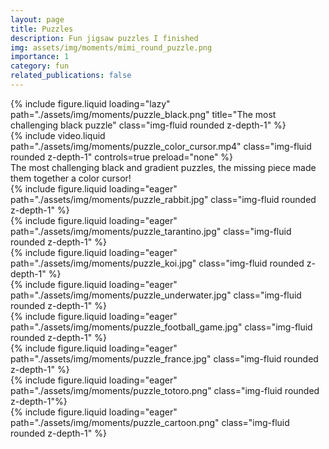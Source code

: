 ```yaml
---
layout: page
title: Puzzles
description: Fun jigsaw puzzles I finished
img: assets/img/moments/mimi_round_puzzle.png
importance: 1
category: fun
related_publications: false
---
```


<div class="media-container">
  <div class="media-item">
      {% include figure.liquid loading="lazy" path="./assets/img/moments/puzzle_black.png" title="The most challenging black puzzle" class="img-fluid rounded z-depth-1" %}
  </div>
  <div class="media-item">
      {% include video.liquid path="./assets/img/moments/puzzle_color_cursor.mp4" class="img-fluid rounded z-depth-1" controls=true preload="none" %}
  </div>
</div>
<div class="caption">
  The most challenging black and gradient puzzles, the missing piece made them together a color cursor!
</div>

<div class="row">
    <div class="col-sm mt-3 mt-md-0">
    {% include figure.liquid loading="eager" path="./assets/img/moments/puzzle_rabbit.jpg" class="img-fluid rounded z-depth-1" %}
    </div>
</div>

<div class="row">
    <div class="col-sm mt-3 mt-md-0">
    {% include figure.liquid loading="eager" path="./assets/img/moments/puzzle_tarantino.jpg" class="img-fluid rounded z-depth-1" %}
    </div>
</div>
<div class="row">
    <div class="col-sm mt-3 mt-md-0">
    {% include figure.liquid loading="eager" path="./assets/img/moments/puzzle_koi.jpg" class="img-fluid rounded z-depth-1" %}
    </div>
</div>

<div class="row">
    <div class="col-sm mt-3 mt-md-0">
    {% include figure.liquid loading="eager" path="./assets/img/moments/puzzle_underwater.jpg" class="img-fluid rounded z-depth-1" %}
    </div>
</div>

<div class="row">
    <div class="col-sm mt-3 mt-md-0">
    {% include figure.liquid loading="eager" path="./assets/img/moments/puzzle_football_game.jpg" class="img-fluid rounded z-depth-1" %}
    </div>
</div>


<div class="row">
    <div class="col-sm mt-3 mt-md-0">
    {% include figure.liquid loading="eager" path="./assets/img/moments/puzzle_france.jpg" class="img-fluid rounded z-depth-1" %}
    </div>
</div>

<div class="row">
    <div class="col-sm mt-3 mt-md-0">
         {% include figure.liquid loading="eager" path="./assets/img/moments/puzzle_totoro.png" class="img-fluid rounded z-depth-1"%}
    </div>
</div>

<div class="row">
    <div class="col-sm mt-3 mt-md-0">
         {% include figure.liquid loading="eager" path="./assets/img/moments/puzzle_cartoon.png" class="img-fluid rounded z-depth-1" %}
    </div>
</div>